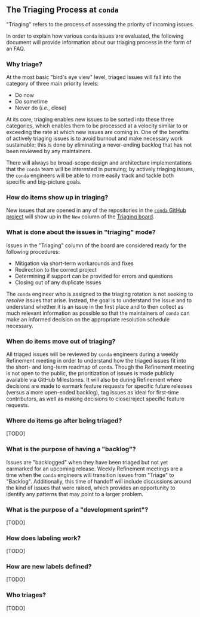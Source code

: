 ## The Triaging Process at `conda`

"Triaging" refers to the process of assessing the priority of incoming issues.

In order to explain how various `conda` issues are evaluated, the following document will provide information about our triaging process in the form of an FAQ.


### Why triage?

At the most basic "bird's eye view" level, triaged issues will fall into the category of three main priority levels:

- Do now
- Do sometime
- Never do (_i.e._, close)

At its core, triaging enables new issues to be sorted into these three categories, which enables them to be processed at a velocity similar to or exceeding the rate at which new issues are coming in. One of the benefits of actively triaging issues is to avoid burnout and make necessary work sustainable; this is done by eliminating a never-ending backlog that has not been reviewed by any maintainers.

There will always be broad-scope design and architecture implementations that the `conda` team will be interested in pursuing; by actively triaging issues, the `conda` engineers will be able to more easily track and tackle both specific and big-picture goals.


### How do items show up in triaging?

New issues that are opened in any of the repositories in the [`conda` GitHub project](https://github.com/conda) will show up in the `New` column of the [Triaging board](https://github.com/orgs/conda/projects/4).


### What is done about the issues in "triaging" mode?

Issues in the "Triaging" column of the board are considered ready for the following procedures:

- Mitigation via short-term workarounds and fixes
- Redirection to the correct project
- Determining if support can be provided for errors and questions
- Closing out of any duplicate issues

The `conda` engineer who is assigned to the triaging rotation is not seeking to _resolve_ issues that arise. Instead, the goal is to understand the issue and to understand whether it is an issue in the first place and to then collect as much relevant information as possible so that the maintainers of `conda` can make an informed decision on the appropriate resolution schedule necessary.

### When do items move out of triaging?

All triaged issues will be reviewed by `conda` engineers during a weekly Refinement meeting in order to understand how the triaged issues fit into the short- and long-term roadmap of `conda`. Though the Refinement meeting is not open to the public, the prioritization of issues is made publicly available via GitHub Milestones. It will also be during Refinement where decisions are made to earmark feature requests for specific future releases (versus a more open-ended backlog), tag issues as ideal for first-time contributors, as well as making decisions to close/reject specific feature requests.


### Where do items go after being triaged?

[TODO]

### What is the purpose of having a "backlog"?

Issues are "backlogged" when they have been triaged but not yet earmarked for an upcoming release. Weekly Refinement meetings are a time when the `conda` engineers will transition issues from "Triage" to "Backlog". Additionally, this time of handoff will include discussions around the kind of issues that were raised, which provides an opportunity to identify any patterns that may point to a larger problem.


### What is the purpose of a "development sprint"?

[TODO]


### How does labeling work?

[TODO]


### How are new labels defined?

[TODO]


### Who triages?

[TODO]

<!-- List of names/GitHub handles here? -->
